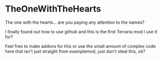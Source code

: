 # TheOneWithTheHearts
The one with the hearts... are you paying any attention to the names?

I finally found out how to use github and this is the first Terraria mod I use it for?

Feel free to make addons for this or use the small amount of complex code here that isn't just straight from examplemod, just don't steal this, ok?

